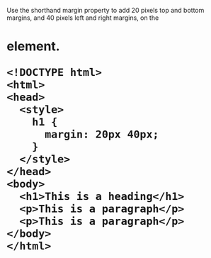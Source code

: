 Use the shorthand margin property to add 20 pixels top and bottom margins, and 40 pixels left and right margins, on the <h1> element.

    <!DOCTYPE html>
    <html>
    <head>
      <style>
        h1 {
          margin: 20px 40px;
        }
      </style>
    </head>
    <body>
      <h1>This is a heading</h1>
      <p>This is a paragraph</p>
      <p>This is a paragraph</p>
    </body>
    </html>
